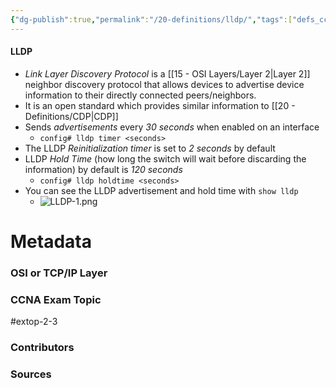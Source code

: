 ```yaml
---
{"dg-publish":true,"permalink":"/20-definitions/lldp/","tags":["defs_ccna"]}
---
```


#### LLDP
- *Link Layer Discovery Protocol* is a [[15 - OSI Layers/Layer 2\|Layer 2]] neighbor discovery protocol that allows devices to advertise device information to their directly connected peers/neighbors.
- It is an open standard which provides similar information to [[20 - Definitions/CDP\|CDP]]
- Sends *advertisements* every *30 seconds* when enabled on an interface
	- `config# lldp timer <seconds>`
- The LLDP *Reinitialization timer* is set to *2 seconds* by default
- LLDP *Hold Time* (how long the switch will wait before discarding the information) by default is *120 seconds*
	- `config# lldp holdtime <seconds>`
- You can see the LLDP advertisement and hold time with `show lldp`
	- ![LLDP-1.png](/img/user/CCNA/Attachments/LLDP-1.png)




# Metadata
### OSI or TCP/IP Layer

### CCNA Exam Topic
#extop-2-3
### Contributors

### Sources
